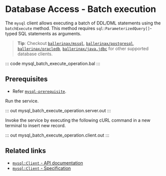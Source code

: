 # Database Access - Batch execution

The `mysql` client allows executing a batch of DDL/DML statements using the `batchExecute` method. This method requires `sql:ParameterizedQuery[]`-typed SQL statements as arguments.

> **Tip**: Checkout [`ballerinax/mssql`](https://central.ballerina.io/ballerinax/mssql), [`ballerinax/postgresql`](https://central.ballerina.io/ballerinax/postgresql), [`ballerinax/oracledb`](https://central.ballerina.io/ballerinax/oracledb), [`ballerinax/java.jdbc`](https://central.ballerina.io/ballerinax/java.jdbc) for other supported database clients.

::: code mysql_batch_execute_operation.bal :::

## Prerequisites
- Refer [`mysql-prerequisite`](https://github.com/ballerina-platform/ballerina-distribution/tree/master/examples/mysql-prerequisite).

Run the service.

::: out mysql_batch_execute_operation.server.out :::

Invoke the service by executing the following cURL command in a new terminal to insert new record.

::: out mysql_batch_execute_operation.client.out :::

## Related links
- [`mysql:Client` - API documentation](https://lib.ballerina.io/ballerinax/mysql/latest/)
- [`mysql:Client` - Specification](https://github.com/ballerina-platform/module-ballerinax-mysql/blob/master/docs/spec/spec.md#2-client)
